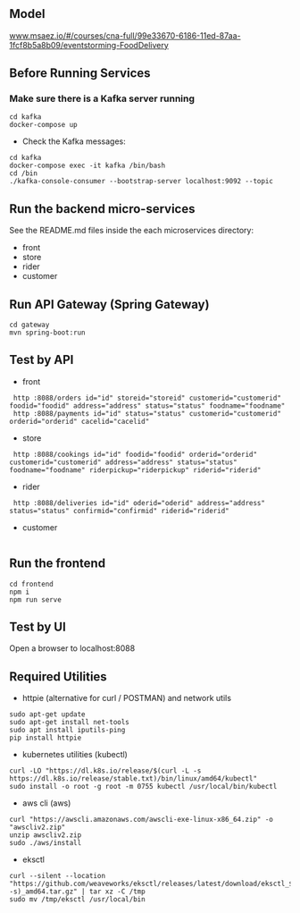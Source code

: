 # 

## Model
www.msaez.io/#/courses/cna-full/99e33670-6186-11ed-87aa-1fcf8b5a8b09/eventstorming-FoodDelivery

## Before Running Services
### Make sure there is a Kafka server running
```
cd kafka
docker-compose up
```
- Check the Kafka messages:
```
cd kafka
docker-compose exec -it kafka /bin/bash
cd /bin
./kafka-console-consumer --bootstrap-server localhost:9092 --topic
```

## Run the backend micro-services
See the README.md files inside the each microservices directory:

- front
- store
- rider
- customer


## Run API Gateway (Spring Gateway)
```
cd gateway
mvn spring-boot:run
```

## Test by API
- front
```
 http :8088/orders id="id" storeid="storeid" customerid="customerid" foodid="foodid" address="address" status="status" foodname="foodname" 
 http :8088/payments id="id" status="status" customerid="customerid" orderid="orderid" cacelid="cacelid" 
```
- store
```
 http :8088/cookings id="id" foodid="foodid" orderid="orderid" customerid="customerid" address="address" status="status" foodname="foodname" riderpickup="riderpickup" riderid="riderid" 
```
- rider
```
 http :8088/deliveries id="id" oderid="oderid" address="address" status="status" confirmid="confirmid" riderid="riderid" 
```
- customer
```
```


## Run the frontend
```
cd frontend
npm i
npm run serve
```

## Test by UI
Open a browser to localhost:8088

## Required Utilities

- httpie (alternative for curl / POSTMAN) and network utils
```
sudo apt-get update
sudo apt-get install net-tools
sudo apt install iputils-ping
pip install httpie
```

- kubernetes utilities (kubectl)
```
curl -LO "https://dl.k8s.io/release/$(curl -L -s https://dl.k8s.io/release/stable.txt)/bin/linux/amd64/kubectl"
sudo install -o root -g root -m 0755 kubectl /usr/local/bin/kubectl
```

- aws cli (aws)
```
curl "https://awscli.amazonaws.com/awscli-exe-linux-x86_64.zip" -o "awscliv2.zip"
unzip awscliv2.zip
sudo ./aws/install
```

- eksctl 
```
curl --silent --location "https://github.com/weaveworks/eksctl/releases/latest/download/eksctl_$(uname -s)_amd64.tar.gz" | tar xz -C /tmp
sudo mv /tmp/eksctl /usr/local/bin
```

